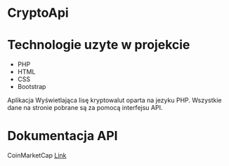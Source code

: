 # CryptoApi

<h1> Technologie uzyte w projekcie </h1>
<ul>
  <li> PHP </li>
  <li> HTML </li>
  <li> CSS</li>
  <li> Bootstrap</li>
</ul>
  
  <p>
    Aplikacja Wyświetlająca lisę kryptowalut oparta na jezyku PHP. Wszystkie dane na stronie pobrane są za pomocą interfejsu API.
  </p>
  
  <h1> Dokumentacja API </h1>
  <p> 
   CoinMarketCap  <a href="https://coinmarketcap.com/api/documentation/v1">Link </a>
  
  </p>
